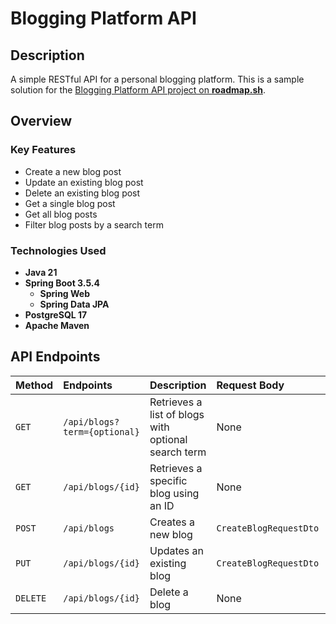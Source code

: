 # Blogging Platform API

## Description

A simple RESTful API for a personal blogging platform. This is a sample solution for the [Blogging Platform API project on **roadmap.sh**](https://roadmap.sh/projects/blogging-platform-api).

## Overview

### Key Features

- Create a new blog post
- Update an existing blog post
- Delete an existing blog post
- Get a single blog post
- Get all blog posts
- Filter blog posts by a search term

### Technologies Used

- **Java 21**
- **Spring Boot 3.5.4**
  - **Spring Web**
  - **Spring Data JPA**
- **PostgreSQL 17**
- **Apache Maven**

## API Endpoints

| Method   | Endpoints                    | Description                                         | Request Body           | Response Body           |
| :------- | :--------------------------- | :-------------------------------------------------- | :--------------------- | :---------------------- |
| `GET`    | `/api/blogs?term={optional}` | Retrieves a list of blogs with optional search term | None                   | `List<BlogResponseDto>` |
| `GET`    | `/api/blogs/{id}`            | Retrieves a specific blog using an ID               | None                   | `BlogResponseDto`       |
| `POST`   | `/api/blogs`                 | Creates a new blog                                  | `CreateBlogRequestDto` | `BlogResponseDto`       |
| `PUT`    | `/api/blogs/{id}`            | Updates an existing blog                            | `CreateBlogRequestDto` | `BlogResponseDto`       |
| `DELETE` | `/api/blogs/{id}`            | Delete a blog                                       | None                   | None                    |
